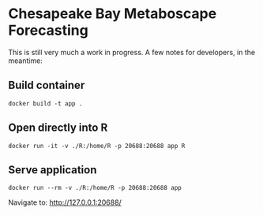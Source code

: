 # Chesapeake Bay Metaboscape Forecasting

This is still very much a work in progress. A few notes for developers, in the 
meantime:

## Build container
```
docker build -t app .
```

## Open directly into R
```
docker run -it -v ./R:/home/R -p 20688:20688 app R
```

## Serve application
```
docker run --rm -v ./R:/home/R -p 20688:20688 app
```
Navigate to: http://127.0.0.1:20688/
